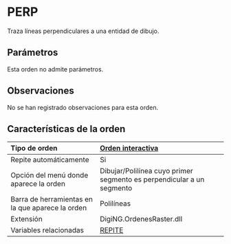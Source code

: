 # PERP

Traza líneas perpendiculares a una entidad de dibujo.

## Parámetros

Esta orden no admite parámetros.

## Observaciones

No se han registrado observaciones para esta orden.

## Características de la orden

| Tipo de orden | [Orden interactiva]() |
| :--- | :--- |
| Repite automáticamente | Si |
| Opción del menú donde aparece la orden | Dibujar/Polilínea cuyo primer segmento es perpendicular a un segmento |
| Barra de herramientas en la que aparece la orden | Polilíneas |
| Extensión | DigiNG.OrdenesRaster.dll |
| Variables relacionadas | [REPITE](REPITE.html) |

